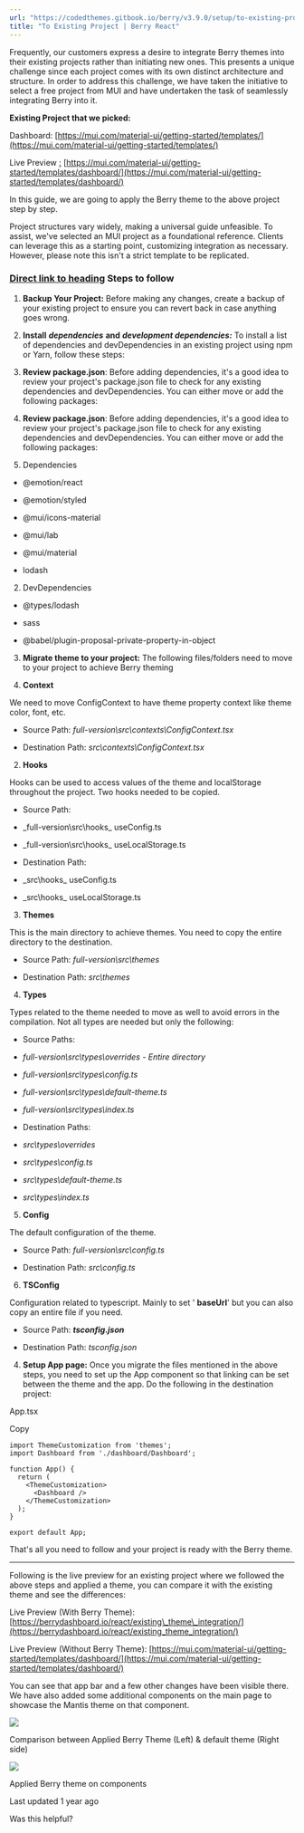 ```yaml
---
url: "https://codedthemes.gitbook.io/berry/v3.9.0/setup/to-existing-project"
title: "To Existing Project | Berry React"
---
```


Frequently, our customers express a desire to integrate Berry themes into their existing projects rather than initiating new ones. This presents a unique challenge since each project comes with its own distinct architecture and structure. In order to address this challenge, we have taken the initiative to select a free project from MUI and have undertaken the task of seamlessly integrating Berry into it.

**Existing Project that we picked:**

Dashboard: [https://mui.com/material-ui/getting-started/templates/](https://mui.com/material-ui/getting-started/templates/)

Live Preview [:](https://mui.com/material-ui/getting-started/templates/dashboard/) [https://mui.com/material-ui/getting-started/templates/dashboard/](https://mui.com/material-ui/getting-started/templates/dashboard/)

In this guide, we are going to apply the Berry theme to the above project step by step.

Project structures vary widely, making a universal guide unfeasible. To assist, we've selected an MUI project as a foundational reference. Clients can leverage this as a starting point, customizing integration as necessary. However, please note this isn't a strict template to be replicated.

### [Direct link to heading](https://codedthemes.gitbook.io/berry/v3.9.0/setup/to-existing-project\#steps-to-follow)    Steps to follow

1. **Backup Your Project:** Before making any changes, create a backup of your existing project to ensure you can revert back in case anything goes wrong.

2. **Install** _**dependencies**_ **and** _**development dependencies:**_ To install a list of dependencies and devDependencies in an existing project using npm or Yarn, follow these steps:



1. **Review package.json**: Before adding dependencies, it's a good idea to review your project's package.json file to check for any existing dependencies and devDependencies. You can either move or add the following packages:

2. **Review package.json**: Before adding dependencies, it's a good idea to review your project's package.json file to check for any existing dependencies and devDependencies. You can either move or add the following packages:



1. Dependencies



- @emotion/react

- @emotion/styled

- @mui/icons-material

- @mui/lab

- @mui/material

- lodash


2. DevDependencies



- @types/lodash

- sass

- @babel/plugin-proposal-private-property-in-object


3. **Migrate theme to your project:** The following files/folders need to move to your project to achieve Berry theming



1. **Context**



We need to move ConfigContext to have theme property context like theme color, font, etc.



- Source Path: _full-version\\src\\contexts\\ConfigContext.tsx_

- Destination Path: _src\\contexts\\ConfigContext.tsx_


2. **Hooks**



Hooks can be used to access values of the theme and localStorage throughout the project. Two hooks needed to be copied.



- Source Path:



- _full-version\\src\\hooks\_ useConfig.ts

- _full-version\\src\\hooks\_ useLocalStorage.ts


- Destination Path:



- _src\\hooks\_ useConfig.ts

- _src\\hooks\_ useLocalStorage.ts


3. **Themes**



This is the main directory to achieve themes. You need to copy the entire directory to the destination.



- Source Path: _full-version\\src\\themes_

- Destination Path: _src\\themes_


4. **Types**



Types related to the theme needed to move as well to avoid errors in the compilation. Not all types are needed but only the following:



- Source Paths:



- _full-version\\src\\types\\overrides - Entire directory_

- _full-version\\src\\types\\config.ts_

- _full-version\\src\\types\\default-theme.ts_

- _full-version\\src\\types\\index.ts_


- Destination Paths:



- _src\\types\\overrides_

- _src\\types\\config.ts_

- _src\\types\\default-theme.ts_

- _src\\types\\index.ts_


5. **Config**



The default configuration of the theme.



- Source Path: _full-version\\src\\config.ts_

- Destination Path: _src\\config.ts_


6. **TSConfig**



Configuration related to typescript. Mainly to set ' **baseUrl**' but you can also copy an entire file if you need.



- Source Path: _**tsconfig.json**_

- Destination Path: _tsconfig.json_


4. **Setup App page:** Once you migrate the files mentioned in the above steps, you need to set up the App component so that linking can be set between the theme and the app. Do the following in the destination project:


App.tsx

Copy

```inline-grid min-w-full grid-cols-[auto_1fr] [count-reset:line] print:whitespace-pre-wrap
import ThemeCustomization from 'themes';
import Dashboard from './dashboard/Dashboard';

function App() {
  return (
    <ThemeCustomization>
      <Dashboard />
    </ThemeCustomization>
  );
}

export default App;
```

That's all you need to follow and your project is ready with the Berry theme.

* * *

Following is the live preview for an existing project where we followed the above steps and applied a theme, you can compare it with the existing theme and see the differences:

Live Preview (With Berry Theme): [https://berrydashboard.io/react/existing\_theme\_integration/](https://berrydashboard.io/react/existing_theme_integration/)

Live Preview (Without Berry Theme): [https://mui.com/material-ui/getting-started/templates/dashboard/](https://mui.com/material-ui/getting-started/templates/dashboard/)

You can see that app bar and a few other changes have been visible there. We have also added some additional components on the main page to showcase the Mantis theme on that component.

![](https://codedthemes.gitbook.io/berry/~gitbook/image?url=https%3A%2F%2Fcontent.gitbook.com%2Fcontent%2FflrTH6nspDenn8uPkVTP%2Fblobs%2FJ8GkpSK2wcyow9z7nRMI%2FBanner1.png&width=768&dpr=4&quality=100&sign=922d696a&sv=2)

Comparison between Applied Berry Theme (Left) & default theme (Right side)

![](https://codedthemes.gitbook.io/berry/~gitbook/image?url=https%3A%2F%2Fcontent.gitbook.com%2Fcontent%2FflrTH6nspDenn8uPkVTP%2Fblobs%2F7PEKP6CfIij1pKyCAwi4%2FSS.png&width=768&dpr=4&quality=100&sign=4ce62825&sv=2)

Applied Berry theme on components

Last updated 1 year ago

Was this helpful?